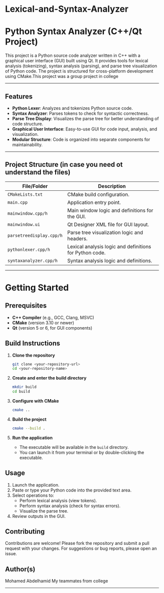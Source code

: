 # Lexical-and-Syntax-Analyzer

# Python Syntax Analyzer (C++/Qt Project)

This project is a Python source code analyzer written in C++ with a graphical user interface (GUI) built using Qt. It provides tools for lexical analysis (tokenizing), syntax analysis (parsing), and parse tree visualization of Python code. The project is structured for cross-platform development using CMake.This project was a group project in college

----------------------------------------------------------------------------------------------------------------------------------------------------------------

## Features

- **Python Lexer**: Analyzes and tokenizes Python source code.
- **Syntax Analyzer**: Parses tokens to check for syntactic correctness.
- **Parse Tree Display**: Visualizes the parse tree for better understanding of code structure.
- **Graphical User Interface**: Easy-to-use GUI for code input, analysis, and visualization.
- **Modular Structure**: Code is organized into separate components for maintainability.

----------------------------------------------------------------------------------------------------------------------------------------------------------------
## Project Structure (in case you need ot understand the files)

| File/Folder            | Description                                                   
|------------------------|---------------------------------------------------------------|                   
| `CMakeLists.txt`       | CMake build configuration.                                    |
| `main.cpp`             | Application entry point.                                      |
| `mainwindow.cpp/h`     | Main window logic and definitions for the GUI.                |
| `mainwindow.ui`        | Qt Designer XML file for GUI layout.                          |
| `parsetreedisplay.cpp/h` | Parse tree visualization logic and headers.                 |
| `pythonlexer.cpp/h`    | Lexical analysis logic and definitions for Python code.       |
| `syntaxanalyzer.cpp/h` | Syntax analysis logic and definitions.                        |


---------------------------------------------------------------------------------------------------------------------------------------------------------------
# Getting Started

## Prerequisites

- **C++ Compiler** (e.g., GCC, Clang, MSVC)
- **CMake** (version 3.10 or newer)
- **Qt** (version 5 or 6, for GUI components)

## Build Instructions

1. **Clone the repository**
   ```bash
   git clone <your-repository-url>
   cd <your-repository-name>
   ```

2. **Create and enter the build directory**
   ```bash
   mkdir build
   cd build
   ```

3. **Configure with CMake**
   ```bash
   cmake ..
   ```

4. **Build the project**
   ```bash
   cmake --build .
   ```

5. **Run the application**
   - The executable will be available in the `build` directory.
   - You can launch it from your terminal or by double-clicking the executable.



## Usage

1. Launch the application.
2. Paste or type your Python code into the provided text area.
3. Select operations to:
    - Perform lexical analysis (view tokens).
    - Perform syntax analysis (check for syntax errors).
    - Visualize the parse tree.
4. Review outputs in the GUI.



## Contributing

Contributions are welcome! Please fork the repository and submit a pull request with your changes. For suggestions or bug reports, please open an issue.


## Author(s)
Mohamed Abdelhamid
My teammates from college





------------------------------------------------------------------------------------------------------------------------------------------------------------------
